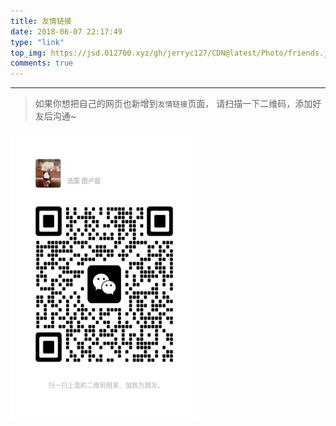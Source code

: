```yaml
---
title: 友情链接
date: 2018-06-07 22:17:49
type: "link"
top_img: https://jsd.012700.xyz/gh/jerryc127/CDN@latest/Photo/friends.jpg
comments: true
---
```


***
> 如果你想把自己的网页也新增到`友情链接`页面，
> 请扫描一下二维码，添加好友后沟通~


[//]: # ({% gallery %})
[//]: # (![微信二维码]&#40;/image/wechat-self.jpg&#41; )
[//]: # ({% endgallery %})

<div style="text-align: left;">
    <img src="/image/wechat-self.jpg" alt="微信二维码" width="300" height="460">
</div>


[//]: # (<div class="addBtn">    )

[//]: # (<button onclick="leonus.linkCom&#40;&#41;" style="color: #0095F2;font-size: 15px;"><i class="fa-solid fa-circle-plus" style="color: #0095F2;font-size: 15px;"></i>快速申请 &#40;默认样式&#41;</button>)

[//]: # (<button onclick="leonus.linkCom&#40;&quot;bf&quot;&#41;" style="color: #0095F2;font-size: 15px;"><i class="fa-solid fa-circle-plus" style="color: #0095F2;font-size: 15px;"></i>快速申请 &#40;Butterfly&#41;</button></div>)

[//]: # (<link rel="stylesheet" href="/css/kslink.css">)

[//]: # (<script src="/js/kslink.js"></script>)


